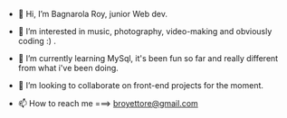 - 👋 Hi, I’m Bagnarola Roy, junior Web dev.
 
- 👀 I’m interested in music, photography, video-making and obviously coding :) .

- 🌱 I’m currently learning MySql, it's been fun so far and really different from what i've been doing.

- 💞️ I’m looking to collaborate on front-end projects for the moment.

- 📫 How to reach me ===> broyettore@gmail.com


